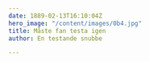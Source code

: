 ```yaml
---
date: 1889-02-13T16:10:04Z
hero_image: "/content/images/0b4.jpg"
title: Måste fan testa igen
author: En testande snubbe

---
```

